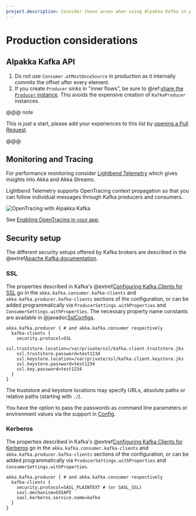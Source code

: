 ```yaml
---
project.description: Consider these areas when using Alpakka Kafka in production.
---
```

# Production considerations


## Alpakka Kafka API

1. Do not use `Consumer.atMostOnceSource` in production as it internally commits the offset after every element.
1. If you create `Producer` sinks in "inner flows", be sure to @ref:[share the `Producer` instance](producer.md#sharing-the-kafkaproducer-instance). This avoids the expensive creation of `KafkaProducer` instances.

@@@ note

This is just a start, please add your experiences to this list by [opening a Pull Request](https://github.com/akka/alpakka-kafka/pulls).

@@@


## Monitoring and Tracing

For performance monitoring consider [Lightbend Telemetry](https://developer.lightbend.com/docs/telemetry/current/home.html) which gives insights into Akka and Akka Streams.

Lightbend Telemetry supports OpenTracing context propagation so that you can follow individual messages through Kafka producers and consumers.

![OpenTracing with Alpakka Kafka](.../alpakka-kafka-stream-trace.png)

See [Enabling OpenTracing in your app](https://developer.lightbend.com/docs/telemetry/current/extensions/opentracing/enabling.html#alpakka-kafka-configuration).

## Security setup

The different security setups offered by Kafka brokers are described in the @extref[Apache Kafka documentation](kafka:/documentation.html#security).


### SSL

The properties described in Kafka's @extref[Configuring Kafka Clients for SSL](kafka:/documentation.html#security_configclients) go in the
`akka.kafka.consumer.kafka-clients` and `akka.kafka.producer.kafka-clients` sections of the configuration, or can be added programmatically via
`ProducerSettings.withProperties` and `ConsumerSettings.withProperties`. The necessary property name constants are available in @javadoc[SslConfigs](org.apache.kafka.common.config.SslConfigs).

```hocon
akka.kafka.producer { # and akka.kafka.consumer respectively
  kafka-clients {
    security.protocol=SSL
    ssl.truststore.location=/var/private/ssl/kafka.client.truststore.jks
    ssl.truststore.password=test1234
    ssl.keystore.location=/var/private/ssl/kafka.client.keystore.jks
    ssl.keystore.password=test1234
    ssl.key.password=test1234
  }
}
```

The truststore and keystore locations may specify URLs, absolute paths or relative paths (starting with `./`).

You have the option to pass the passwords as command line parameters or environment values via the support in [Config](https://github.com/lightbend/config#optional-system-or-env-variable-overrides).


### Kerberos

The properties described in Kafka's @extref[Configuring Kafka Clients for Kerberos](kafka:/documentation.html#security_sasl_kerberos_clientconfig) go in the
`akka.kafka.consumer.kafka-clients` and `akka.kafka.producer.kafka-clients` sections of the configuration, or can be added programmatically via
`ProducerSettings.withProperties` and `ConsumerSettings.withProperties`.

```hocon
akka.kafka.producer { # and akka.kafka.consumer respectively
  kafka-clients {
    security.protocol=SASL_PLAINTEXT # (or SASL_SSL)
    sasl.mechanism=GSSAPI
    sasl.kerberos.service.name=kafka
  }
}
```
